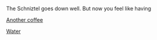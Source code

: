 The Schniztel goes down well. But now you feel like having

[Another coffee](../coffee/another-coffee/another-coffee.md) 

[Water](../coffee/drink-water/drink.md) 
